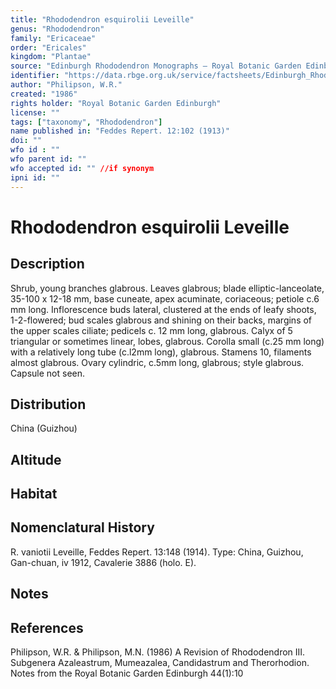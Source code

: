 ```yaml
---
title: "Rhododendron esquirolii Leveille"
genus: "Rhododendron"
family: "Ericaceae"
order: "Ericales"
kingdom: "Plantae"
source: "Edinburgh Rhododendron Monographs – Royal Botanic Garden Edinburgh"
identifier: "https://data.rbge.org.uk/service/factsheets/Edinburgh_Rhododendron_Monographs.xhtml"
author: "Philipson, W.R."
created: "1986"
rights holder: "Royal Botanic Garden Edinburgh"
license: ""
tags: ["taxonomy", "Rhododendron"]
name published in: "Feddes Repert. 12:102 (1913)"
doi: ""
wfo id : ""
wfo parent id: ""
wfo accepted id: "" //if synonym                      
ipni id: ""
---
```


                       

# Rhododendron esquirolii Leveille

## Description
Shrub, young branches glabrous. Leaves glabrous; blade elliptic-lanceolate, 35-100 x 12-18 mm, base cuneate, apex acuminate, coriaceous; petiole c.6 mm long. Inflorescence buds lateral, clustered at the ends of leafy shoots, 1-2-flowered; bud scales glabrous and shining on their backs, margins of the upper scales ciliate; pedicels c. 12 mm long, glabrous. Calyx of 5 triangular or sometimes linear, lobes, glabrous. Corolla small (c.25 mm long) with a relatively long tube (c.l2mm long), glabrous. Stamens 10, filaments almost glabrous. Ovary cylindric, c.5mm long, glabrous; style glabrous. Capsule not seen.

## Distribution
China (Guizhou)

## Altitude


## Habitat


## Nomenclatural History
R. vaniotii Leveille, Feddes Repert. 13:148 (1914). Type: China, Guizhou, Gan-chuan, iv 1912, Cavalerie 3886 (holo. E).
                       
## Notes


## References

Philipson, W.R. & Philipson, M.N. (1986) A Revision of Rhododendron III. Subgenera Azaleastrum, Mumeazalea, Candidastrum and Therorhodion. Notes from the Royal Botanic Garden Edinburgh 44(1):10
